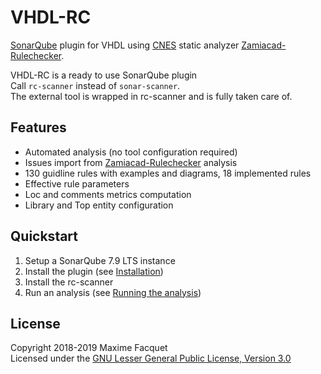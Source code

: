 # VHDL-RC  

[SonarQube](https://www.sonarqube.org) plugin for VHDL using [CNES](https://cnes.fr/en) static analyzer [Zamiacad-Rulechecker](https://github.com/VHDLTool/Zamiacad-Rulechecker/wiki).  
  
VHDL-RC is a ready to use SonarQube plugin  
Call `rc-scanner` instead of `sonar-scanner`.  
The external tool is wrapped in rc-scanner and is fully taken care of.  

## Features  
* Automated analysis (no tool configuration required)  
* Issues import from [Zamiacad-Rulechecker](https://github.com/VHDLTool/Zamiacad-Rulechecker/wiki) analysis  
* 130 guidline rules with examples and diagrams, 18 implemented rules  
* Effective rule parameters  
* Loc and comments metrics computation   
* Library and Top entity configuration  

## Quickstart
1. Setup a SonarQube 7.9 LTS instance  
2. Install the plugin (see [Installation]())  
3. Install the rc-scanner  
4. Run an analysis (see [Running the analysis]())  

## License  
Copyright 2018-2019 Maxime Facquet    
Licensed under the [GNU Lesser General Public License, Version 3.0](https://www.gnu.org/licenses/lgpl.txt)
